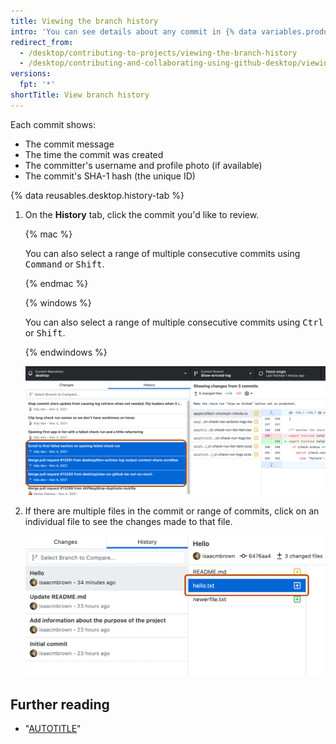 ```yaml
---
title: Viewing the branch history
intro: 'You can see details about any commit in {% data variables.product.prodname_desktop %}, including a diff of the changes the commit introduced.'
redirect_from:
  - /desktop/contributing-to-projects/viewing-the-branch-history
  - /desktop/contributing-and-collaborating-using-github-desktop/viewing-the-branch-history
versions:
  fpt: '*'
shortTitle: View branch history
---
```

Each commit shows:

 - The commit message
 - The time the commit was created
 - The committer's username and profile photo (if available)
 - The commit's SHA-1 hash (the unique ID)

{% data reusables.desktop.history-tab %}
1. On the **History** tab, click the commit you'd like to review.

   {% mac %}

   You can also select a range of multiple consecutive commits using <kbd>Command</kbd> or <kbd>Shift</kbd>.

   {% endmac %}

   {% windows %}

   You can also select a range of multiple consecutive commits using <kbd>Ctrl</kbd> or <kbd>Shift</kbd>.

   {% endwindows %}
   
   ![Screenshot of a list of commits in the "History" tab. Three consecutive selected commits are highlighted in blue and outlined in orange.](/assets/images/help/desktop/branch-history-commit.png)

1. If there are multiple files in the commit or range of commits, click on an individual file to see the changes made to that file.
   
   ![Screenshot of a commit view. To the right of the "History" tab, in a list of files, the "hello.txt" file is selected and highlighted with an orange outline.](/assets/images/help/desktop/branch-history-file.png)

## Further reading

- "[AUTOTITLE](/desktop/contributing-and-collaborating-using-github-desktop/keeping-your-local-repository-in-sync-with-github/syncing-your-branch)"
